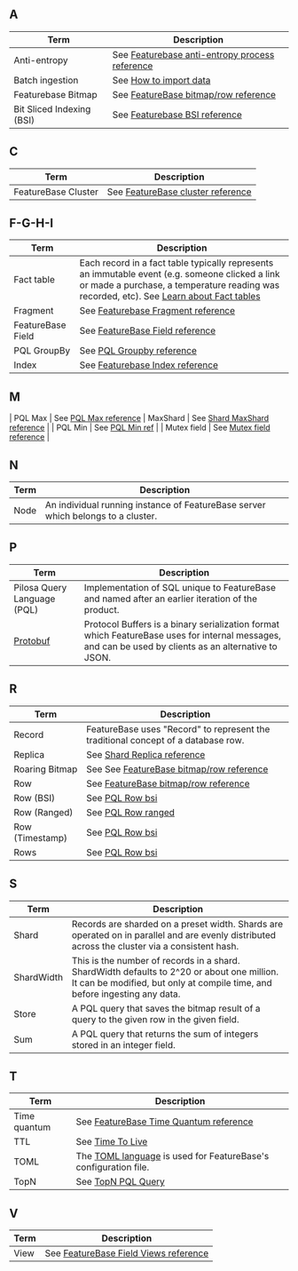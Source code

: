 
## A

| Term | Description |
|---|---|
| Anti-entropy | See [Featurebase anti-entropy process reference](/fb-db-ref/shard-anti-entropy-ref.md) |
| Batch ingestion | See [How to import data](/concepts/how-to-import-data.md) |
| Featurebase Bitmap | See [FeatureBase bitmap/row reference](/fb-db-ref/fb-bitmap-row-ref.md) |
| Bit Sliced Indexing (BSI) | See [Featurebase BSI reference](/fb-db-ref/fb-bsi-ref.md)

## C

| Term | Description |
|---|---|
| FeatureBase Cluster | See [FeatureBase cluster reference](/fb-db-ref/fb-cluster-ref.md)

## F-G-H-I

| Term | Description |
|---|---|
| Fact table | Each record in a fact table typically represents an immutable event (e.g. someone clicked a link or made a purchase, a temperature reading was recorded, etc). See [Learn about Fact tables](https://en.wikipedia.org/wiki/Fact_table) |
| Fragment | See [Featurebase Fragment reference](/fb-db-ref/fb-fragment-ref.md)
| FeatureBase Field | See [FeatureBase Field reference](/fb-db-ref/fb-field-ref.md)
| PQL GroupBy | See [PQL Groupby reference](pql-groupby-ref.md)
| Index | See [Featurebase Index reference](/fb-db-ref/fb-index-ref.md) |

## M

| PQL Max | See [PQL Max reference](/pql/pql-max-ref.md)
| MaxShard | See [Shard MaxShard reference](/fb-db-ref/shard-maxshard-ref.md) |
| PQL Min | See [PQL Min ref](/pql/pql-min-ref.md) |
| Mutex field | See [Mutex field reference](/fb-db-ref/mutex-field-ref.md) |

## N

| Term | Description |
|---|---|
| Node | An individual running instance of FeatureBase server which belongs to a cluster.

## P

| Term | Description |
|---|---|
| Pilosa Query Language (PQL) | Implementation of SQL unique to FeatureBase and named after an earlier iteration of the product. |
| [Protobuf](https://developers.google.com/protocol-buffers/) | Protocol Buffers is a binary serialization format which FeatureBase uses for internal messages, and can be used by clients as an alternative to JSON. |

## R

| Term | Description |
|---|---|
| Record | FeatureBase uses "Record" to represent the traditional concept of a database row. |
| Replica | See [Shard Replica reference](/fb-db/shard-replica-ref.md)
| Roaring Bitmap | See See [FeatureBase bitmap/row reference](/fb-db-ref/fb-bitmap-row-ref.md) |
| Row | See [FeatureBase bitmap/row reference](/fb-db-ref/fb-bitmap-row-ref.md) |
| Row (BSI) | See [PQL Row bsi](/pql/pql-row-bsi-ref.md) |
| Row (Ranged) | See [PQL Row ranged](/pql/pql-row-ranged-ref.md) |
| Row (Timestamp) | See [PQL Row bsi](/pql/pql-row-bsi-ref.md) |
| Rows | See [PQL Row bsi](/pql/pql-rows-ref.md) |

## S

| Term | Description |
|---|---|
| Shard | Records are sharded on a preset width. Shards are operated on in parallel and are evenly distributed across the cluster via a consistent hash. |
| ShardWidth | This is the number of records in a shard. ShardWidth defaults to 2^20 or about one million. It can be modified, but only at compile time, and before ingesting any data. |
| Store | A PQL query that saves the bitmap result of a query to the given row in the given field. |
| Sum | A PQL query that returns the sum of integers stored in an integer field. |

## T

| Term | Description |
|---|---|
| Time quantum | See [FeatureBase Time Quantum reference](/fb-db-ref/fb-row-ranged-time-quantum-ref.md )|
| TTL | See [Time To Live](/concepts/time-to-live.md) |
| TOML | The [TOML language](https://github.com/toml-lang/toml) is used for FeatureBase's configuration file. |
| TopN | See [TopN PQL Query](/pql-topn.md) |

## V

| Term | Description |
|---|---|
| View | See [FeatureBase Field Views reference](/fb-db-ref/fb-field-views-ref.md) |
